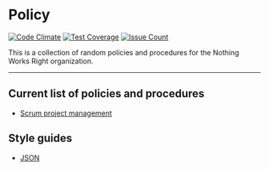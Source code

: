 # Policy  

[![Code Climate](https://codeclimate.com/github/nothingworksright/policy/badges/gpa.svg)](https://codeclimate.com/github/nothingworksright/policy)  [![Test Coverage](https://codeclimate.com/github/nothingworksright/policy/badges/coverage.svg)](https://codeclimate.com/github/nothingworksright/policy/coverage)  [![Issue Count](https://codeclimate.com/github/nothingworksright/policy/badges/issue_count.svg)](https://codeclimate.com/github/nothingworksright/policy)

This is a collection of random policies and procedures for the Nothing Works Right organization.  

---  

## Current list of policies and procedures  

- [Scrum project management](scrum.md)  

## Style guides  

- [JSON](json.md)  

